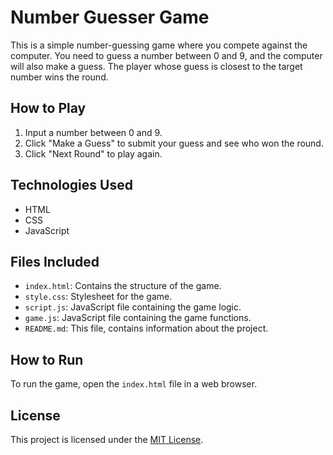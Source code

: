 # Number Guesser Game

This is a simple number-guessing game where you compete against the computer. You need to guess a number between 0 and 9, and the computer will also make a guess. The player whose guess is closest to the target number wins the round.

## How to Play

1. Input a number between 0 and 9.
2. Click "Make a Guess" to submit your guess and see who won the round.
3. Click "Next Round" to play again.

## Technologies Used

- HTML
- CSS
- JavaScript

## Files Included

- `index.html`: Contains the structure of the game.
- `style.css`: Stylesheet for the game.
- `script.js`: JavaScript file containing the game logic.
- `game.js`: JavaScript file containing the game functions.
- `README.md`: This file, contains information about the project.

## How to Run

To run the game, open the `index.html` file in a web browser.

## License

This project is licensed under the [MIT License](LICENSE).
